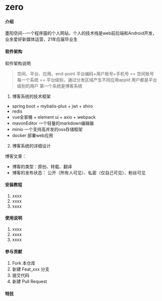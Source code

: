 # zero

#### 介绍
墨阳空间--一个程序猿的个人网站，个人的技术栈是web前后端和Android开发，业余爱好新媒体运营，21年应届毕业生

#### 软件架构
软件架构说明
> 空间、平台、应用、end-point
平台编码+用户账号+手机号 == 空间账号
每一个系统 == 平台级别，通过分发区域产生不同应用appId
用户都是平台级别的用户
第一个系统是博客系统

1. 博客系统的技术框架
* spring boot + mybatis-plus + jwt +  shiro
* redis
* vue全家桶 + element ui + axio + webpack
* mavonEditor 一个轻量的markdown编辑器
* minio 一个支持高并发的oss存储框架
* docker 部署web应用

2. 博客系统的详细设计

博客文章： 
* 博客的类型：原创、转载、翻译
* 博客的发布状态： 公开（所有人可见）、私密（仅自己可见）、粉丝可见

#### 安装教程

1.  xxxx
2.  xxxx
3.  xxxx

#### 使用说明

1.  xxxx
2.  xxxx
3.  xxxx

#### 参与贡献

1.  Fork 本仓库
2.  新建 Feat_xxx 分支
3.  提交代码
4.  新建 Pull Request


#### 特技
